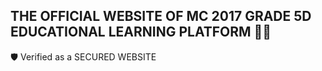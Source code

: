 ## THE OFFICIAL WEBSITE OF MC 2017 GRADE 5D EDUCATIONAL LEARNING PLATFORM 👩‍💻

🛡️ Verified as a SECURED WEBSITE
